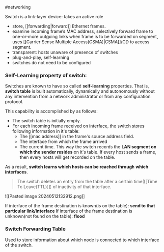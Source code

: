 #networking 

Switch is a link-layer device: takes an active role
- store, [[forwarding|forward]] Ethernet frames.
- examine incoming frame’s MAC address, selectively forward frame to one-or-more outgoing links when frame is to be forwarded on segment, uses [[Carrier Sense Multiple Access(CSMA)|CSMA]]/CD to access segment.
- transparent: hosts unaware of presence of switches
- plug-and-play, self-learning
- switches do not need to be configured

### Self-Learning property of switch:
Switches are known to have so called **self-learning** properties. That is, **switch table** is built automatically, dynamically and autonomously without any intervention from a network administrator or from any configuration protocol.

This capability is accomplished by as follows:
- The switch table is initially empty.
- For each incoming frame received on interface, the switch stores following information in it's table:
	- The [[mac address]] in the frame's source address field.
	- The interface from which the frame arrived
	- The current time.
This way the switch records the **LAN segment on which the sender resides** on it's table. If every host sends a frame, then every hosts will get recorded on the table. 

As a result, **switch learns which hosts can be reached through**
**which interfaces**.

>The switch deletes an entry from the table after a certain time([[Time To Leave(TTL)]]) of inactivity of that interface.

![[Pasted image 20240512132912.png]]


If interface of the frame destination is known(is on the table): **send to that particular link/interface**
If interface of the frame destination is unknown(not found on the table): **flood**
### Switch Forwarding Table
Used to store information about which node is connected to which interface of the switch.
